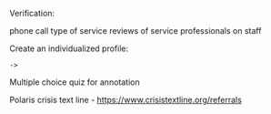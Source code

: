 Verification:

phone call
type of service
reviews of service
professionals on staff


Create an individualized profile:

	-> 

Multiple choice quiz for annotation

Polaris
crisis text line - https://www.crisistextline.org/referrals

